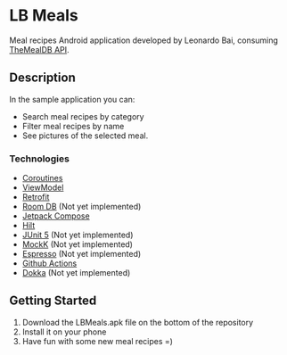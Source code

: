 # LB Meals

Meal recipes Android application developed by Leonardo Bai, consuming [TheMealDB API](https://www.themealdb.com).

## Description

In the sample application you can:
* Search meal recipes by category
* Filter meal recipes by name
* See pictures of the selected meal.

### Technologies

* [Coroutines](https://kotlinlang.org/docs/coroutines-overview.html)
* [ViewModel](https://developer.android.com/reference/androidx/lifecycle/ViewModel)
* [Retrofit](https://square.github.io/retrofit)
* [Room DB](https://developer.android.com/training/data-storage) (Not yet implemented)
* [Jetpack Compose](https://developer.android.com/jetpack/compose/documentation)
* [Hilt](https://developer.android.com/training/dependency-injection/hilt-android)
* [JUnit 5](https://junit.org/junit5/docs/current/user-guide) (Not yet implemented)
* [MockK](https://mockk.io) (Not yet implemented)
* [Espresso](https://developer.android.com/training/testing/espresso) (Not yet implemented)
* [Github Actions](https://docs.github.com/pt/actions/learn-github-actions)
* [Dokka](https://github.com/Kotlin/dokka) (Not yet implemented)

## Getting Started

1. Download the LBMeals.apk file on the bottom of the repository
2. Install it on your phone
3. Have fun with some new meal recipes =)